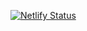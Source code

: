 [![Netlify Status](https://api.netlify.com/api/v1/badges/0badb0fd-506c-48f9-b6e9-0096ac307cc1/deploy-status)](https://app.netlify.com/sites/ecoleta-rocketseat/deploys)
